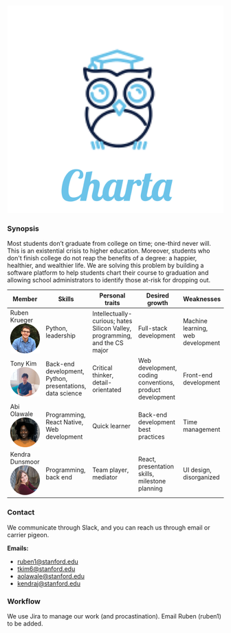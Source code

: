 <p align="center">
  <img src="Logo.png" />
</p>


### Synopsis

Most students don’t graduate from college on time; one-third never will. This is an existential crisis to higher education. Moreover, students who don't finish college do not reap the benefits of a degree: a happier, healthier, and wealthier life. We are solving this problem by building a software platform to help students chart their course to graduation and allowing school administrators to identify those at-risk for dropping out. 

<center>

| Member   | Skills  | Personal traits  | Desired growth  | Weaknesses  |
|---|---|---|---|---|
| Ruben Krueger   <img src="profiles/ruben.png" width="150" /> |Python, leadership |  Intellectually-curious; hates Silicon Valley, programming, and the CS major |  Full-stack development |  Machine learning, web development |
|Tony Kim    <img src="profiles/tony.png" width="150" /> | Back-end development, Python, presentations, data science | Critical thinker, detail-orientated  |  Web development, coding conventions, product development | Front-end development|
| Abi Olawale   <img src="profiles/abi.png" width="150" /> |Programming, React Native, Web development  | Quick learner  |  Back-end development best practices | Time management  |
| Kendra Dunsmoor  <img src="profiles/kendra.png" width="150" />| Programming, back end | Team player, mediator  | React, presentation skills, milestone planning  | UI design, disorganized  |


</center>

### Contact

We communicate through Slack, and you can reach us through email or carrier pigeon.

**Emails:**
* ruben1@stanford.edu
* tkim6@stanford.edu
* aolawale@stanford.edu
* kendraj@stanford.edu

### Workflow

We use Jira to manage our work (and procastination). Email Ruben (ruben1) to be added. 

